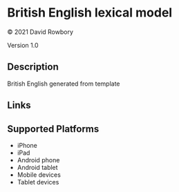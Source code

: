 British English lexical model
===================

© 2021 David Rowbory

Version 1.0

Description
-----------

British English generated from template

Links
-----

Supported Platforms
-------------------
 * iPhone
 * iPad
 * Android phone
 * Android tablet
 * Mobile devices
 * Tablet devices

